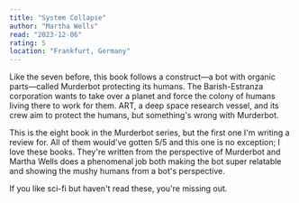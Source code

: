 ```yaml
---
title: "System Collapse"
author: "Martha Wells"
read: "2023-12-06"
rating: 5
location: "Frankfurt, Germany"
---
```


Like the seven before, this book follows a construct—a bot with organic 
parts—called Murderbot protecting its humans.
The Barish-Estranza corporation wants to take over a planet and force the colony 
of humans living there to work for them.
ART, a deep space research vessel, and its crew aim to protect the humans, but
something's wrong with Murderbot.

This is the eight book in the Murderbot series, but the first one I'm writing
a review for. 
All of them would've gotten 5/5 and this one is no exception; I love these books.
They're written from the perspective of Murderbot and Martha Wells does a 
phenomenal job both making the bot super relatable and showing the mushy humans 
from a bot's perspective.

If you like sci-fi but haven't read these, you're missing out.
